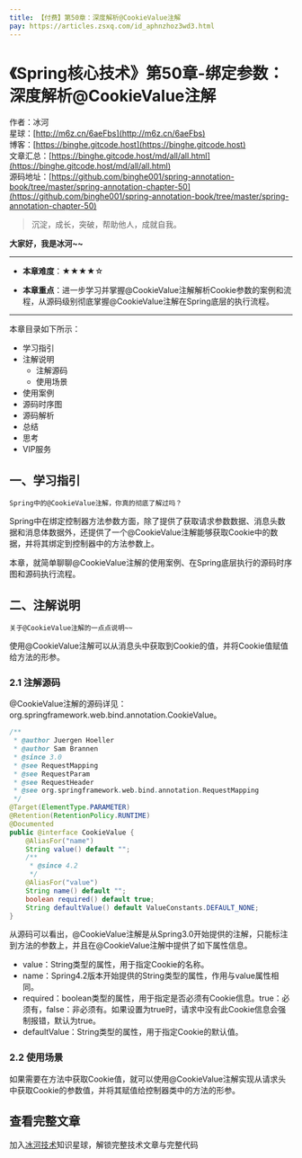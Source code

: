 ```yaml
---
title: 【付费】第50章：深度解析@CookieValue注解
pay: https://articles.zsxq.com/id_aphnzhoz3wd3.html
---
```


# 《Spring核心技术》第50章-绑定参数：深度解析@CookieValue注解

作者：冰河
<br/>星球：[http://m6z.cn/6aeFbs](http://m6z.cn/6aeFbs)
<br/>博客：[https://binghe.gitcode.host](https://binghe.gitcode.host)
<br/>文章汇总：[https://binghe.gitcode.host/md/all/all.html](https://binghe.gitcode.host/md/all/all.html)
<br/>源码地址：[https://github.com/binghe001/spring-annotation-book/tree/master/spring-annotation-chapter-50](https://github.com/binghe001/spring-annotation-book/tree/master/spring-annotation-chapter-50)

> 沉淀，成长，突破，帮助他人，成就自我。

**大家好，我是冰河~~**

------

* **本章难度**：★★★★☆

* **本章重点**：进一步学习并掌握@CookieValue注解解析Cookie参数的案例和流程，从源码级别彻底掌握@CookieValue注解在Spring底层的执行流程。

------

本章目录如下所示：

* 学习指引
* 注解说明
  * 注解源码
  * 使用场景
* 使用案例
* 源码时序图
* 源码解析
* 总结
* 思考
* VIP服务

## 一、学习指引

`Spring中的@CookieValue注解，你真的彻底了解过吗？`

Spring中在绑定控制器方法参数方面，除了提供了获取请求参数数据、消息头数据和消息体数据外，还提供了一个@CookieValue注解能够获取Cookie中的数据，并将其绑定到控制器中的方法参数上。

本章，就简单聊聊@CookieValue注解的使用案例、在Spring底层执行的源码时序图和源码执行流程。

## 二、注解说明

`关于@CookieValue注解的一点点说明~~`

使用@CookieValue注解可以从消息头中获取到Cookie的值，并将Cookie值赋值给方法的形参。

### 2.1 注解源码

@CookieValue注解的源码详见：org.springframework.web.bind.annotation.CookieValue。

```java
/**
 * @author Juergen Hoeller
 * @author Sam Brannen
 * @since 3.0
 * @see RequestMapping
 * @see RequestParam
 * @see RequestHeader
 * @see org.springframework.web.bind.annotation.RequestMapping
 */
@Target(ElementType.PARAMETER)
@Retention(RetentionPolicy.RUNTIME)
@Documented
public @interface CookieValue {
	@AliasFor("name")
	String value() default "";
	/**
	 * @since 4.2
	 */
	@AliasFor("value")
	String name() default "";
	boolean required() default true;
	String defaultValue() default ValueConstants.DEFAULT_NONE;
}
```

从源码可以看出，@CookieValue注解是从Spring3.0开始提供的注解，只能标注到方法的参数上，并且在@CookieValue注解中提供了如下属性信息。

* value：String类型的属性，用于指定Cookie的名称。
* name：Spring4.2版本开始提供的String类型的属性，作用与value属性相同。
* required：boolean类型的属性，用于指定是否必须有Cookie信息。true：必须有，false：非必须有。如果设置为true时，请求中没有此Cookie信息会强制报错，默认为true。
* defaultValue：String类型的属性，用于指定Cookie的默认值。

### 2.2 使用场景

如果需要在方法中获取Cookie值，就可以使用@CookieValue注解实现从请求头中获取Cookie的参数值，并将其赋值给控制器类中的方法的形参。

## 查看完整文章

加入[冰河技术](http://m6z.cn/6aeFbs)知识星球，解锁完整技术文章与完整代码
